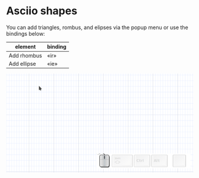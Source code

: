# Asciio shapes

You can add triangles, rombus, and elipses via the popup menu or use the bindings below:


| element         | binding   |
| --------------- | --------- |
| Add rhombus     | «ir»      |
| Add ellipse     | «ie»      |

![asciio shapes](asciio_shapes.gif)

